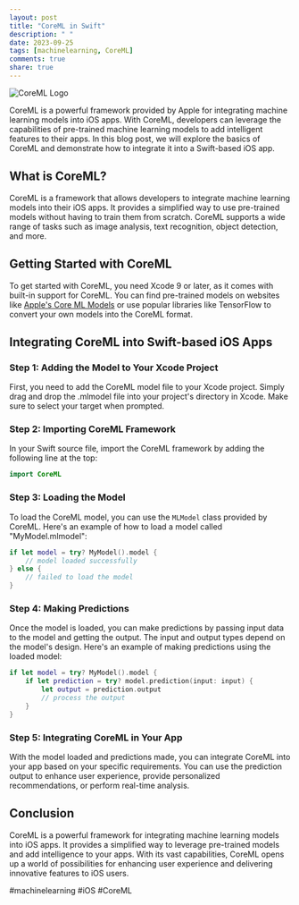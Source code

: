 ```yaml
---
layout: post
title: "CoreML in Swift"
description: " "
date: 2023-09-25
tags: [machinelearning, CoreML]
comments: true
share: true
---
```


![CoreML Logo](https://example.com/coreml-logo.png)

CoreML is a powerful framework provided by Apple for integrating machine learning models into iOS apps. With CoreML, developers can leverage the capabilities of pre-trained machine learning models to add intelligent features to their apps. In this blog post, we will explore the basics of CoreML and demonstrate how to integrate it into a Swift-based iOS app.

## What is CoreML?

CoreML is a framework that allows developers to integrate machine learning models into their iOS apps. It provides a simplified way to use pre-trained models without having to train them from scratch. CoreML supports a wide range of tasks such as image analysis, text recognition, object detection, and more.

## Getting Started with CoreML

To get started with CoreML, you need Xcode 9 or later, as it comes with built-in support for CoreML. You can find pre-trained models on websites like [Apple's Core ML Models](https://developer.apple.com/machine-learning/models/) or use popular libraries like TensorFlow to convert your own models into the CoreML format.

## Integrating CoreML into Swift-based iOS Apps

### Step 1: Adding the Model to Your Xcode Project

First, you need to add the CoreML model file to your Xcode project. Simply drag and drop the .mlmodel file into your project's directory in Xcode. Make sure to select your target when prompted.

### Step 2: Importing CoreML Framework

In your Swift source file, import the CoreML framework by adding the following line at the top:

```swift
import CoreML
```

### Step 3: Loading the Model

To load the CoreML model, you can use the `MLModel` class provided by CoreML. Here's an example of how to load a model called "MyModel.mlmodel":

```swift
if let model = try? MyModel().model {
    // model loaded successfully
} else {
    // failed to load the model
}
```

### Step 4: Making Predictions

Once the model is loaded, you can make predictions by passing input data to the model and getting the output. The input and output types depend on the model's design. Here's an example of making predictions using the loaded model:

```swift
if let model = try? MyModel().model {
    if let prediction = try? model.prediction(input: input) {
        let output = prediction.output
        // process the output
    }
}
```

### Step 5: Integrating CoreML in Your App

With the model loaded and predictions made, you can integrate CoreML into your app based on your specific requirements. You can use the prediction output to enhance user experience, provide personalized recommendations, or perform real-time analysis.

## Conclusion

CoreML is a powerful framework for integrating machine learning models into iOS apps. It provides a simplified way to leverage pre-trained models and add intelligence to your apps. With its vast capabilities, CoreML opens up a world of possibilities for enhancing user experience and delivering innovative features to iOS users. 

#machinelearning #iOS #CoreML